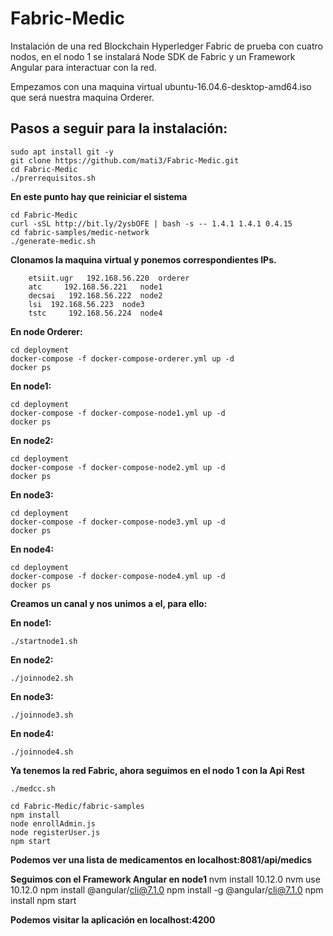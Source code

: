 # Fabric-Medic

Instalación de una red Blockchain Hyperledger Fabric de prueba con cuatro nodos, en el nodo 1 se instalará Node SDK de Fabric y un Framework Angular para interactuar con la red.

Empezamos con una maquina virtual ubuntu-16.04.6-desktop-amd64.iso que será nuestra maquina Orderer.

## Pasos a seguir para la instalación:

    sudo apt install git -y
    git clone https://github.com/mati3/Fabric-Medic.git
    cd Fabric-Medic
    ./prerrequisitos.sh

**En este punto hay que reiniciar el sistema**

    cd Fabric-Medic
    curl -sSL http://bit.ly/2ysbOFE | bash -s -- 1.4.1 1.4.1 0.4.15
    cd fabric-samples/medic-network
    ./generate-medic.sh
    
**Clonamos la maquina virtual y ponemos correspondientes IPs.**

        etsiit.ugr   192.168.56.220  orderer
        atc     192.168.56.221   node1
        decsai   192.168.56.222  node2
        lsi  192.168.56.223  node3
        tstc     192.168.56.224  node4

**En node Orderer:**

    cd deployment
    docker-compose -f docker-compose-orderer.yml up -d
    docker ps

**En node1:**

    cd deployment
    docker-compose -f docker-compose-node1.yml up -d
    docker ps

**En node2:**

    cd deployment
    docker-compose -f docker-compose-node2.yml up -d
    docker ps

**En node3:**

    cd deployment
    docker-compose -f docker-compose-node3.yml up -d
    docker ps

**En node4:**

    cd deployment
    docker-compose -f docker-compose-node4.yml up -d
    docker ps

**Creamos un canal y nos unimos a el, para ello:**

**En node1:**

    ./startnode1.sh

**En node2:**

    ./joinnode2.sh

**En node3:**

    ./joinnode3.sh

**En node4:**

    ./joinnode4.sh

**Ya tenemos la red Fabric, ahora seguimos en el nodo 1 con la Api Rest**

    ./medcc.sh

    cd Fabric-Medic/fabric-samples
    npm install
    node enrollAdmin.js
    node registerUser.js
    npm start   

**Podemos ver una lista de medicamentos en localhost:8081/api/medics**

**Seguimos con el Framework Angular en node1**
    nvm install 10.12.0
    nvm use 10.12.0
    npm install @angular/cli@7.1.0
    npm install -g @angular/cli@7.1.0
    npm install
    npm start

**Podemos visitar la aplicación en localhost:4200**